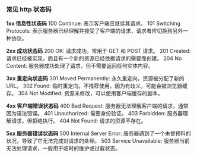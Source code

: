 ### 常见 http 状态码

**1xx 信息性状态码**
100 Continue: 表示客户端应继续其请求。
101 Switching Protocols: 表示服务器已经理解并接受了客户端的请求，请求者应切换到另外一种协议。

**2xx 成功状态码**
200 OK: 请求成功。常用于 GET 和 POST 请求。
201 Created: 请求已经被实现，而且有一个新的资源已经依据请求的需要而创建。
204 No Content: 服务器成功处理了请求，但不需要返回任何实体内容。

**3xx 重定向状态码**
301 Moved Permanently: 永久重定向，资源被分配了新的 URL。
302 Found: 临时重定向。不推荐使用，因为有歧义，可能会被浏览器缓存。
304 Not Modified: 资源未修改，可以使用客户端缓存的副本。

**4xx 客户端错误状态码**
400 Bad Request: 服务器无法理解客户端的请求，通常因为语法错误。
401 Unauthorized: 需要身份验证。
403 Forbidden: 服务器理解请求，但拒绝执行。
404 Not Found: 请求的资源不存在。

**5xx 服务器错误状态码**
500 Internal Server Error: 服务器遇到了一个未曾预料的状况，导致了它无法完成对请求的处理。
503 Service Unavailable: 服务器当前无法处理请求，一般用于临时的维护或过载状态。
